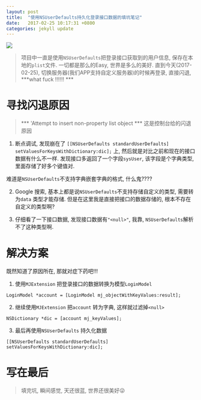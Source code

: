 ```yaml
---
layout: post
title:  "使用NSUserDefaults持久化登录接口数据的填坑笔记"
date:   2017-02-25 10:17:31 +0800
categories: jekyll update
---
```

![](http://upload-images.jianshu.io/upload_images/3538284-32793e09e7e124d5.jpg?imageMogr2/auto-orient/strip%7CimageView2/2/w/1240)

> 项目中一直是使用`NSUserDefaults`把登录接口获取到的用户信息, 保存在本地的`plist`文件. 一切都是那么的Easy, 世界是多么的美好. 直到今天(2017-02-25), 切换服务器(我们APP支持自定义服务器)的时候再登录, 直接闪退, ***what fuck !!!!!! ***

# 寻找闪退原因

> *** 'Attempt to insert non-property list object ***
这是控制台给的闪退原因

1. 断点调试, 发现崩在了 `[[NSUserDefaults standardUserDefaults] setValuesForKeysWithDictionary:dic];` 上, 然后就是对比之前和现在的接口数据有什么不一样. 发现接口多返回了一个字段`sysUser`, 该字段是个字典类型, 里面存储了好多个键值对.

  难道是`NSUserDefaults`不支持字典嵌套字典的格式, 什么鬼????

2. Google 搜索, 基本上都是说`NSUserDefaults`不支持存储自定义的类型, 需要转为`data` 类型才能存储. 但是在这里我是直接把接口的数据存储的, 根本不存在自定义的类型啊?

3. 仔细看了一下接口数据, 发现接口数据有`"<null>"`, 我靠, `NSUserDefaults`解析不了这种类型啊. 

# 解决方案
既然知道了原因所在, 那就对症下药吧!!!

1. 使用`MJExtension` 把登录接口的数据转换为模型`LoginModel`
```
LoginModel *account = [LoginModel mj_objectWithKeyValues:result];
```

2. 继续使用`MJExtension` 把`account` 转为字典, 这样就过滤掉`<null>`
```
NSDictionary *dic = [account mj_keyValues];
```
3. 最后再使用`NSUserDefaults` 持久化数据
```
[[NSUserDefaults standardUserDefaults] setValuesForKeysWithDictionary:dic];
```

# 写在最后
> 填完坑, 瞬间感觉, 天还很蓝, 世界还很美好😜

[jekyll-docs]: https://jekyllrb.com/docs/home
[jekyll-gh]:   https://github.com/jekyll/jekyll
[jekyll-talk]: https://talk.jekyllrb.com/


